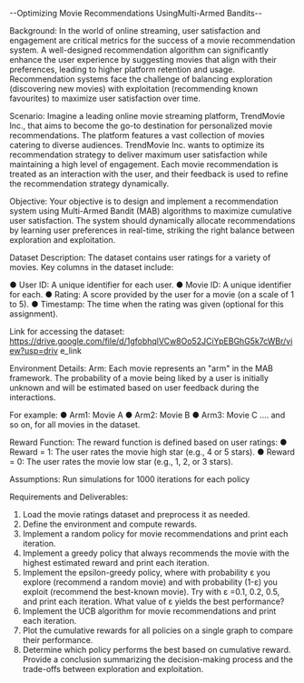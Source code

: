 --Optimizing Movie Recommendations UsingMulti-Armed Bandits--

Background: In the world of online streaming, user satisfaction and engagement are critical
metrics for the success of a movie recommendation system. A well-designed
recommendation algorithm can significantly enhance the user experience by suggesting
movies that align with their preferences, leading to higher platform retention and usage.
Recommendation systems face the challenge of balancing exploration (discovering new
movies) with exploitation (recommending known favourites) to maximize user satisfaction
over time.

Scenario: Imagine a leading online movie streaming platform, TrendMovie Inc., that aims to
become the go-to destination for personalized movie recommendations. The platform
features a vast collection of movies catering to diverse audiences. TrendMovie Inc. wants to
optimize its recommendation strategy to deliver maximum user satisfaction while
maintaining a high level of engagement. Each movie recommendation is treated as an
interaction with the user, and their feedback is used to refine the recommendation strategy
dynamically.

Objective: Your objective is to design and implement a recommendation system using
Multi-Armed Bandit (MAB) algorithms to maximize cumulative user satisfaction. The
system should dynamically allocate recommendations by learning user preferences in
real-time, striking the right balance between exploration and exploitation.

Dataset Description: The dataset contains user ratings for a variety of movies. Key columns
in the dataset include:

● User ID: A unique identifier for each user.
● Movie ID: A unique identifier for each.
● Rating: A score provided by the user for a movie (on a scale of 1 to 5).
● Timestamp: The time when the rating was given (optional for this assignment).

Link for accessing the dataset:
https://drive.google.com/file/d/1gfobhqlVCw8Oo52JCiYpEBGhG5k7cWBr/view?usp=driv
e_link

Environment Details:
Arm:
Each movie represents an "arm" in the MAB framework. The probability of a movie being
liked by a user is initially unknown and will be estimated based on user feedback during
the interactions.

For example:
● Arm1: Movie A
● Arm2: Movie B
● Arm3: Movie C …. and so on, for all movies in the dataset.

Reward Function:
The reward function is defined based on user ratings:
● Reward = 1: The user rates the movie high star (e.g., 4 or 5 stars).
● Reward = 0: The user rates the movie low star (e.g., 1, 2, or 3 stars).


Assumptions: Run simulations for 1000 iterations for each policy


Requirements and Deliverables:
1. Load the movie ratings dataset and preprocess it as needed.
2. Define the environment and compute rewards. 
3. Implement a random policy for movie recommendations and print each iteration.
4. Implement a greedy policy that always recommends the movie with the highest
estimated reward and print each iteration. 
5. Implement the epsilon-greedy policy, where with probability ε you explore
(recommend a random movie) and with probability (1-ε) you exploit (recommend
the best-known movie). Try with ε =0.1, 0.2, 0.5, and print each iteration. What
value of ε yields the best performance?
6. Implement the UCB algorithm for movie recommendations and print each iteration.
7. Plot the cumulative rewards for all policies on a single graph to compare their
performance. 
8. Determine which policy performs the best based on cumulative reward. Provide a conclusion summarizing the decision-making process and the
trade-offs between exploration and exploitation.
